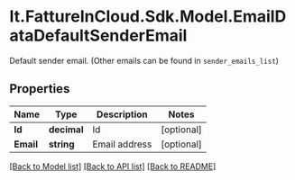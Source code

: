 # It.FattureInCloud.Sdk.Model.EmailDataDefaultSenderEmail
Default sender email. (Other emails can be found in `sender_emails_list`)

## Properties

Name | Type | Description | Notes
------------ | ------------- | ------------- | -------------
**Id** | **decimal** | Id | [optional] 
**Email** | **string** | Email address | [optional] 

[[Back to Model list]](../README.md#documentation-for-models) [[Back to API list]](../README.md#documentation-for-api-endpoints) [[Back to README]](../README.md)

